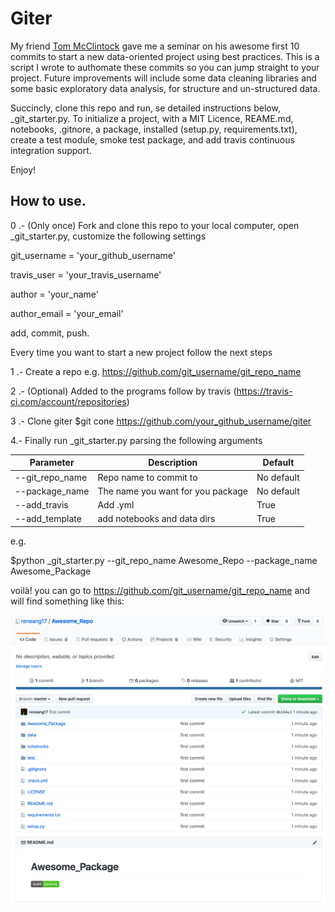 # Giter

My friend [Tom McClintock](https://github.com/tmcclintock) gave me a seminar on his awesome first 10 commits to start a new data-oriented project using best practices. This is a script I wrote to authomate these commits so you can jump straight to your project. Future improvements will include some data cleaning libraries and some basic exploratory data analysis, for structure and un-structured data.

Succincly, clone this repo and run, se detailed instructions below, _git_starter.py. To initialize a project, with a MIT Licence, REAME.md, notebooks, .gitnore, a package, installed (setup.py, requirements.txt), create a test module, smoke test package, and add travis continuous integration support.

Enjoy!

## How to use. 

0 .- (Only once) Fork and clone this repo to your local computer, 
open _git_starter.py, customize the following settings

git_username = 'your_github_username'

travis_user = 'your_travis_username'

author = 'your_name'

author_email = 'your_email'

add, commit, push. 

Every time you want to start a new project follow the next steps

1 .- Create a repo e.g. https://github.com/git_username/git_repo_name

2 .- (Optional) Added to the programs follow by travis (https://travis-ci.com/account/repositories)

3 .- Clone giter $git cone https://github.com/your_github_username/giter

4.- Finally run _git_starter.py parsing the following arguments

| Parameter  | Description | Default |
| ------------- | ------------- | ------------- |
| --git_repo_name | Repo name to commit to | No default |
| --package_name | The name you want for you package | No default | 
| --add_travis | Add .yml | True |
| --add_template | add notebooks and data dirs | True |

e.g.

$python _git_starter.py --git_repo_name Awesome_Repo --package_name Awesome_Package

voilà! you can go to https://github.com/git_username/git_repo_name and will find 
something like this:


![library.](./_image_to_illustrate.png)
